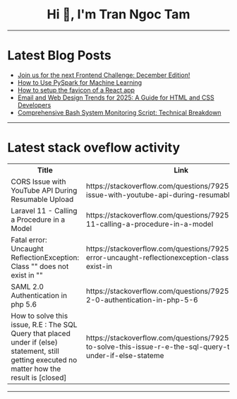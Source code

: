 <h1 align="center">Hi 👋, I'm Tran Ngoc Tam</h1>

---

# Latest Blog Posts 
<!-- BLOG-POST-LIST:START -->
- [Join us for the next Frontend Challenge: December Edition!](https://dev.to/devteam/join-us-for-the-next-frontend-challenge-december-edition-187c)
- [How to Use PySpark for Machine Learning](https://dev.to/shittu_olumide_/how-to-use-pyspark-for-machine-learning-62l)
- [How to setup the favicon of a React app](https://dev.to/philippe/how-to-setup-the-favicon-of-a-react-app-1em3)
- [Email and Web Design Trends for 2025: A Guide for HTML and CSS Developers](https://dev.to/andrianv5/email-and-web-design-trends-for-2025-a-guide-for-html-and-css-developers-17ga)
- [Comprehensive Bash System Monitoring Script: Technical Breakdown](https://dev.to/nlankwei5/comprehensive-bash-system-monitoring-script-technical-breakdown-2jko)
<!-- BLOG-POST-LIST:END -->

---

# Latest stack oveflow activity
<table>
  <tr><th>Title</th><th>Link</th></tr>
  <!-- STACKOVERFLOW:START --><tr><td>CORS Issue with YouTube API During Resumable Upload</td><td>https://stackoverflow.com/questions/79251763/cors-issue-with-youtube-api-during-resumable-upload</td></tr><tr><td>Laravel 11 - Calling a Procedure in a Model</td><td>https://stackoverflow.com/questions/79251720/laravel-11-calling-a-procedure-in-a-model</td></tr><tr><td>Fatal error: Uncaught ReflectionException: Class &quot;&quot; does not exist in &quot;&quot;</td><td>https://stackoverflow.com/questions/79251677/fatal-error-uncaught-reflectionexception-class-does-not-exist-in</td></tr><tr><td>SAML 2.0 Authentication in php 5.6</td><td>https://stackoverflow.com/questions/79251597/saml-2-0-authentication-in-php-5-6</td></tr><tr><td>How to solve this issue, R.E : The SQL Query that placed under if &lpar;else&rpar; statement, still getting executed no matter how the result is [closed]</td><td>https://stackoverflow.com/questions/79251468/how-to-solve-this-issue-r-e-the-sql-query-that-placed-under-if-else-stateme</td></tr><!-- STACKOVERFLOW:END -->
</table>

---


